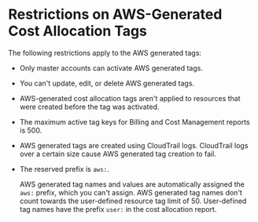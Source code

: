 # Restrictions on AWS\-Generated Cost Allocation Tags<a name="aws-tag-restrictions"></a>

The following restrictions apply to the AWS generated tags:
+ Only master accounts can activate AWS generated tags\.
+ You can't update, edit, or delete AWS generated tags\.
+ AWS\-generated cost allocation tags aren't applied to resources that were created before the tag was activated\.
+ The maximum active tag keys for Billing and Cost Management reports is 500\.
+ AWS generated tags are created using CloudTrail logs\. CloudTrail logs over a certain size cause AWS generated tag creation to fail\.
+ The reserved prefix is `aws:`\.

  AWS generated tag names and values are automatically assigned the `aws:` prefix, which you can't assign\. AWS generated tag names don't count towards the user\-defined resource tag limit of 50\. User\-defined tag names have the prefix `user:` in the cost allocation report\.